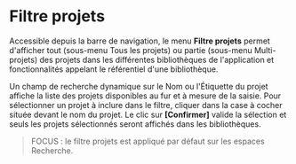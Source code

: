 # Filtre projets
Accessible depuis la barre de navigation, le menu **Filtre projets** permet d'afficher tout (sous-menu Tous les projets) ou partie (sous-menu Multi-projets) des projets dans les différentes bibliothèques de l'application et fonctionnalités appelant le référentiel d'une bibliothèque.

Un champ de recherche dynamique sur le Nom ou l'Étiquette du projet affiche la liste des projets disponibles au fur et à mesure de la saisie.
Pour sélectionner un projet à inclure dans le filtre, cliquer dans la case à cocher située devant le nom du projet.
Le clic sur **[Confirmer]** valide la sélection et seuls les projets sélectionnés seront affichés dans les bibliothèques.
>FOCUS : le filtre projets est appliqué par défaut sur les espaces Recherche.

<!--stackedit_data:
eyJoaXN0b3J5IjpbLTEzMTAwODEwODddfQ==
-->